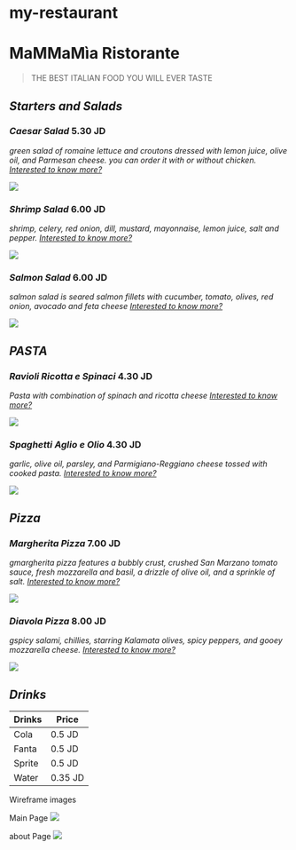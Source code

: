 # my-restaurant

   # MaMMaMìa Ristorante
   >THE BEST ITALIAN FOOD YOU WILL EVER TASTE

## ***Starters and Salads***

### *Caesar Salad*    5.30 JD
*green salad of romaine lettuce and croutons dressed with lemon juice, olive oil, and Parmesan cheese.
you can order it with or without chicken.*
[*Interested to know more?*](https://natashaskitchen.com/caesar-salad-recipe/)

![](https://www.spendwithpennies.com/wp-content/uploads/2020/07/Caesar-Salad-SpendWithPennies-7-500x500.jpg)




### *Shrimp Salad*    6.00 JD
*shrimp, celery, red onion, dill, mustard, mayonnaise, lemon juice, salt and pepper.*
[*Interested to know more?*](https://downshiftology.com/recipes/shrimp-salad/)

![](https://hips.hearstapps.com/hmg-prod/images/shrimpsaladhorizontal-jpg-1523571377.jpg)


### *Salmon Salad*    6.00 JD
*salmon salad is seared salmon fillets with cucumber, tomato, olives, red onion, avocado and feta cheese*
[*Interested to know more?*](https://cafedelites.com/salmon-salad/)

![](https://www.eatingbirdfood.com/wp-content/uploads/2022/03/super-food-salmon-salad-hero-500x375.jpg)

## ***PASTA***

### *Ravioli Ricotta e Spinaci*    4.30 JD
*Pasta with combination of spinach and ricotta cheese*
[*Interested to know more?*](https://www.giallozafferano.com/recipes/Ricotta-and-spinach-ravioli.html)

![](https://i2.wp.com/www.elisawondermom.it/wp-content/uploads/2015/08/ravioliricottaspinaci.jpg?fit=1600%2C1600&ssl=1)

### *Spaghetti Aglio e Olio*    4.30 JD
*garlic, olive oil, parsley, and Parmigiano-Reggiano cheese tossed with cooked pasta.*
[*Interested to know more?*](https://www.gimmesomeoven.com/spaghetti-aglio-e-olio/)

![](https://www.fattoincasadabenedetta.it/wp-content/uploads/2022/02/SPAGHETTI-AGLIO-OLIO-E-PEPERONCINO-sito-6.jpg)

## ***Pizza***

### *Margherita Pizza*    7.00 JD
*gmargherita pizza features a bubbly crust, crushed San Marzano tomato sauce, fresh mozzarella and basil, a drizzle of olive oil, and a sprinkle of salt.*
[*Interested to know more?*](https://cookieandkate.com/margherita-pizza-recipe/)


![](https://images.getrecipekit.com/20220211142347-margherita-9920.jpg?aspect_ratio=16:9&quality=90&)



### *Diavola Pizza*    8.00 JD
*gspicy salami, chillies, starring Kalamata olives, spicy peppers, and gooey mozzarella cheese.*
[*Interested to know more?*](https://www.acouplecooks.com/spicy-vegetarian-diavola-pizza/)

![](https://www.pizzarecipe.org/wp-content/uploads/2019/01/Pizza-Diavola.jpg)

## ***Drinks***
| Drinks | Price |
| ----------- | ----------- |
| Cola | 0.5 JD |
| Fanta | 0.5 JD |
| Sprite | 0.5 JD |
| Water | 0.35 JD |


Wireframe images

Main Page
![](https://i.imgur.com/IM67MKN.png)

about Page
![](https://i.imgur.com/qQxkSp5.png)


